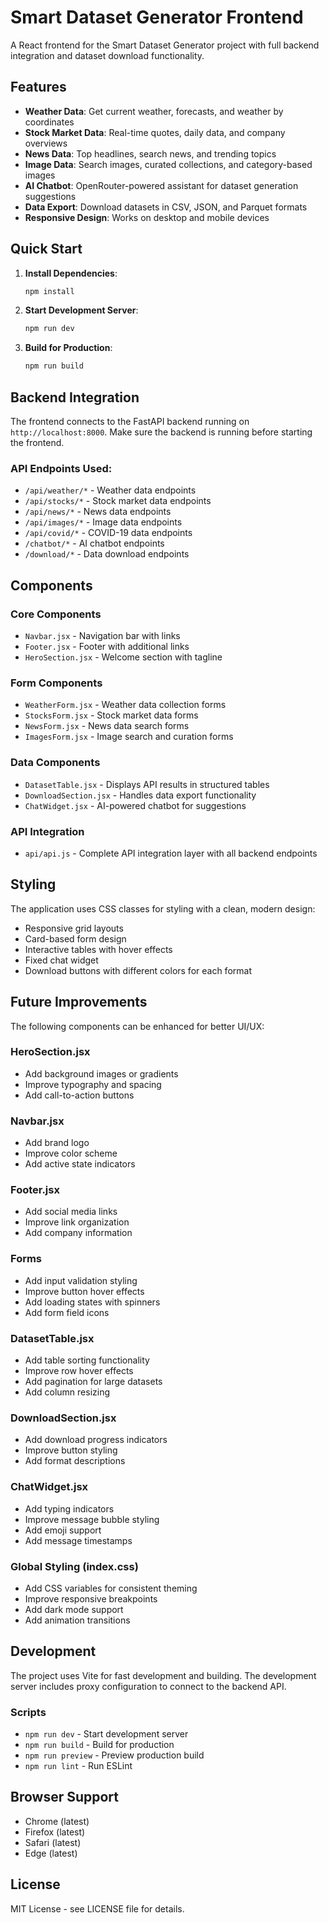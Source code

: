 # Smart Dataset Generator Frontend

A React frontend for the Smart Dataset Generator project with full backend integration and dataset download functionality.

## Features

- **Weather Data**: Get current weather, forecasts, and weather by coordinates
- **Stock Market Data**: Real-time quotes, daily data, and company overviews
- **News Data**: Top headlines, search news, and trending topics
- **Image Data**: Search images, curated collections, and category-based images
- **AI Chatbot**: OpenRouter-powered assistant for dataset generation suggestions
- **Data Export**: Download datasets in CSV, JSON, and Parquet formats
- **Responsive Design**: Works on desktop and mobile devices

## Quick Start

1. **Install Dependencies**:
   ```bash
   npm install
   ```

2. **Start Development Server**:
   ```bash
   npm run dev
   ```

3. **Build for Production**:
   ```bash
   npm run build
   ```

## Backend Integration

The frontend connects to the FastAPI backend running on `http://localhost:8000`. Make sure the backend is running before starting the frontend.

### API Endpoints Used:
- `/api/weather/*` - Weather data endpoints
- `/api/stocks/*` - Stock market data endpoints  
- `/api/news/*` - News data endpoints
- `/api/images/*` - Image data endpoints
- `/api/covid/*` - COVID-19 data endpoints
- `/chatbot/*` - AI chatbot endpoints
- `/download/*` - Data download endpoints

## Components

### Core Components
- `Navbar.jsx` - Navigation bar with links
- `Footer.jsx` - Footer with additional links
- `HeroSection.jsx` - Welcome section with tagline

### Form Components
- `WeatherForm.jsx` - Weather data collection forms
- `StocksForm.jsx` - Stock market data forms
- `NewsForm.jsx` - News data search forms
- `ImagesForm.jsx` - Image search and curation forms

### Data Components
- `DatasetTable.jsx` - Displays API results in structured tables
- `DownloadSection.jsx` - Handles data export functionality
- `ChatWidget.jsx` - AI-powered chatbot for suggestions

### API Integration
- `api/api.js` - Complete API integration layer with all backend endpoints

## Styling

The application uses CSS classes for styling with a clean, modern design:
- Responsive grid layouts
- Card-based form design
- Interactive tables with hover effects
- Fixed chat widget
- Download buttons with different colors for each format

## Future Improvements

The following components can be enhanced for better UI/UX:

### HeroSection.jsx
- Add background images or gradients
- Improve typography and spacing
- Add call-to-action buttons

### Navbar.jsx
- Add brand logo
- Improve color scheme
- Add active state indicators

### Footer.jsx
- Add social media links
- Improve link organization
- Add company information

### Forms
- Add input validation styling
- Improve button hover effects
- Add loading states with spinners
- Add form field icons

### DatasetTable.jsx
- Add table sorting functionality
- Improve row hover effects
- Add pagination for large datasets
- Add column resizing

### DownloadSection.jsx
- Add download progress indicators
- Improve button styling
- Add format descriptions

### ChatWidget.jsx
- Add typing indicators
- Improve message bubble styling
- Add emoji support
- Add message timestamps

### Global Styling (index.css)
- Add CSS variables for consistent theming
- Improve responsive breakpoints
- Add dark mode support
- Add animation transitions

## Development

The project uses Vite for fast development and building. The development server includes proxy configuration to connect to the backend API.

### Scripts
- `npm run dev` - Start development server
- `npm run build` - Build for production
- `npm run preview` - Preview production build
- `npm run lint` - Run ESLint

## Browser Support

- Chrome (latest)
- Firefox (latest)
- Safari (latest)
- Edge (latest)

## License

MIT License - see LICENSE file for details.
